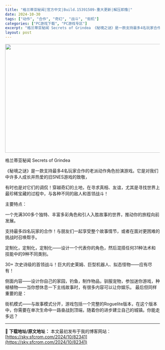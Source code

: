 ```yaml
---
title: "格兰蒂亚秘闻|官方中文|Build.15391509-重大更新|解压即撸|"
date: 2024-10-30
tags: ["动作", "合作", "奇幻", "战斗", "街机"]
categories: ["PC游戏下载", "PC游戏专区"]
excerpt: "格兰蒂亚秘闻 Secrets of Grindea 《秘境之谜》是一款支持最多4名玩家合作的老派动作角色扮演游戏。它是对我们中许多人成长并热爱的旧SNES游戏的致敬， 有时也是对它们的调侃！穿越奇幻的土地，在寻求真相、友谊，尤其是寻找世界上最珍稀宝藏的过程中，与各种不同的敌人和首领战斗！ 主要特点：&hellip;"
layout: post
---
```


<img class="aligncenter size-full wp-image-82283" src="https://sky.sfcrom.com/wp-content/uploads/2024/10/2024103013505687.webp" alt="" width="616" height="353" />

格兰蒂亚秘闻 Secrets of Grindea

《秘境之谜》是一款支持最多4名玩家合作的老派动作角色扮演游戏。它是对我们中许多人成长并热爱的旧SNES游戏的致敬，

有时也是对它们的调侃！穿越奇幻的土地，在寻求真相、友谊，尤其是寻找世界上最珍稀宝藏的过程中，与各种不同的敌人和首领战斗！

主要特点：

一个充满300多个独特、丰富多彩角色和引人入胜故事的世界，推动你的旅程向前发展。

支持最多四名玩家的合作！与朋友们一起享受整个故事情节，或者在面对更困难的挑战时召唤帮手。

定制化，定制化，定制化——设计一个代表你的角色，然后混搭任何31种法术和技能中的9种不同类别。

30+ 次史诗级的首领战斗！巨大的史莱姆、巨型机器人、拟态怪物——应有尽有！

侧面内容——设计你自己的家园，钓鱼，制作物品，驯服宠物，参加迷你游戏，种植植物——当你想休息一下主线故事时，有很多内容可以让你娱乐。
最后但同样重要的是：

街机模式——与故事模式分开，游戏包括一个完整的Roguelite版本，在这个版本中，你需要在单次生命中一路奋战到顶端，随着你的进步建立自己的城镇。你能走多远？

---
📖 **下载地址/原文地址：** 本文最初发布于我的博客网站：[https://sky.sfcrom.com/2024/10/82341](https://sky.sfcrom.com/2024/10/82341)
